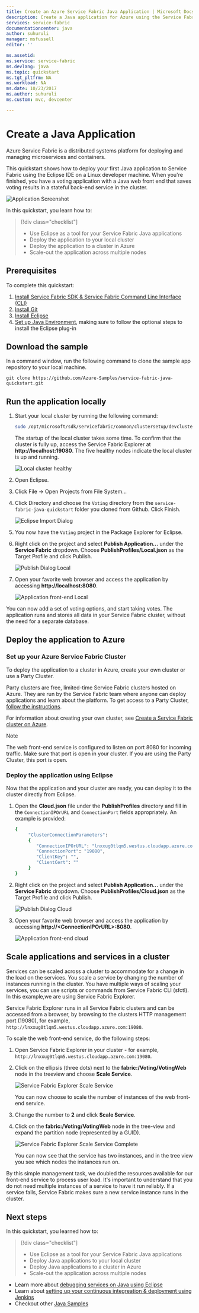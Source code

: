 ```yaml
---
title: Create an Azure Service Fabric Java Application | Microsoft Docs
description: Create a Java application for Azure using the Service Fabric quick start sample.
services: service-fabric
documentationcenter: java
author: suhuruli
manager: msfussell
editor: ''

ms.assetid: 
ms.service: service-fabric
ms.devlang: java
ms.topic: quickstart
ms.tgt_pltfrm: NA
ms.workload: NA
ms.date: 10/23/2017
ms.author: suhuruli
ms.custom: mvc, devcenter

---
```


# Create a Java Application
Azure Service Fabric is a distributed systems platform for deploying and managing microservices and containers. 

This quickstart shows how to deploy your first Java application to Service Fabric using the Eclipse IDE on a Linux developer machine. When you're finished, you have a voting application with a Java web front end that saves voting results in a stateful back-end service in the cluster.

![Application Screenshot](./media/service-fabric-quickstart-java/votingapp.png)

In this quickstart, you learn how to:

> [!div class="checklist"]
> * Use Eclipse as a tool for your Service Fabric Java applications
> * Deploy the application to your local cluster 
> * Deploy the application to a cluster in Azure
> * Scale-out the application across multiple nodes

## Prerequisites
To complete this quickstart:
1. [Install Service Fabric SDK & Service Fabric Command Line Interface (CLI)](https://docs.microsoft.com/azure/service-fabric/service-fabric-get-started-linux#installation-methods)
2. [Install Git](https://git-scm.com/)
3. [Install Eclipse](https://www.eclipse.org/downloads/)
4. [Set up Java Environment](https://docs.microsoft.com/azure/service-fabric/service-fabric-get-started-linux#set-up-java-development), making sure to follow the optional steps to install the Eclipse plug-in 

## Download the sample
In a command window, run the following command to clone the sample app repository to your local machine.
```
git clone https://github.com/Azure-Samples/service-fabric-java-quickstart.git
```

## Run the application locally
1. Start your local cluster by running the following command:

    ```bash
    sudo /opt/microsoft/sdk/servicefabric/common/clustersetup/devclustersetup.sh
    ```
    The startup of the local cluster takes some time. To confirm that the cluster is fully up, access the Service Fabric Explorer at **http://localhost:19080**. The five healthy nodes indicate the local cluster is up and running. 
    
    ![Local cluster healthy](./media/service-fabric-quickstart-java/localclusterup.png)

2. Open Eclipse.
3. Click File -> Open Projects from File System... 
4. Click Directory and choose the `Voting` directory from the `service-fabric-java-quickstart` folder you cloned from Github. Click Finish. 

    ![Eclipse Import Dialog](./media/service-fabric-quickstart-java/eclipseimport.png)
    
5. You now have the `Voting` project in the Package Explorer for Eclipse. 
6. Right click on the project and select **Publish Application...** under the **Service Fabric** dropdown. Choose **PublishProfiles/Local.json** as the Target Profile and click Publish. 

    ![Publish Dialog Local](./media/service-fabric-quickstart-java/localjson.png)
    
7. Open your favorite web browser and access the application by accessing **http://localhost:8080**. 

    ![Application front-end Local](./media/service-fabric-quickstart-java/runninglocally.png)
    
You can now add a set of voting options, and start taking votes. The application runs and stores all data in your Service Fabric cluster, without the need for a separate database.

## Deploy the application to Azure

### Set up your Azure Service Fabric Cluster
To deploy the application to a cluster in Azure, create your own cluster or use a Party Cluster.

Party clusters are free, limited-time Service Fabric clusters hosted on Azure. They are run by the Service Fabric team where anyone can deploy applications and learn about the platform. To get access to a Party Cluster, [follow the instructions](http://aka.ms/tryservicefabric). 

For information about creating your own cluster, see [Create a Service Fabric cluster on Azure](service-fabric-tutorial-create-vnet-and-linux-cluster.md).

> [!Note]
> The web front-end service is configured to listen on port 8080 for incoming traffic. Make sure that port is open in your cluster. If you are using the Party Cluster, this port is open.
>

### Deploy the application using Eclipse
Now that the application and your cluster are ready, you can deploy it to the cluster directly from Eclipse.

1. Open the **Cloud.json** file under the **PublishProfiles** directory and fill in the `ConnectionIPOrURL` and `ConnectionPort` fields appropriately. An example is provided: 

    ```bash
    {
         "ClusterConnectionParameters": 
         {
            "ConnectionIPOrURL": "lnxxug0tlqm5.westus.cloudapp.azure.com",
            "ConnectionPort": "19080",
            "ClientKey": "",
            "ClientCert": ""
         }
    }
    ```

2. Right click on the project and select **Publish Application...** under the **Service Fabric** dropdown. Choose **PublishProfiles/Cloud.json** as the Target Profile and click Publish. 

    ![Publish Dialog Cloud](./media/service-fabric-quickstart-java/cloudjson.png)

3. Open your favorite web browser and access the application by accessing **http://\<ConnectionIPOrURL>:8080**. 

    ![Application front-end cloud](./media/service-fabric-quickstart-java/runningcloud.png)
    
## Scale applications and services in a cluster
Services can be scaled across a cluster to accommodate for a change in the load on the services. You scale a service by changing the number of instances running in the cluster. You have multiple ways of scaling your services, you can use scripts or commands from Service Fabric CLI (sfctl). In this example,we are using Service Fabric Explorer.

Service Fabric Explorer runs in all Service Fabric clusters and can be accessed from a browser, by browsing to the clusters HTTP management port (19080), for example, `http://lnxxug0tlqm5.westus.cloudapp.azure.com:19080`.

To scale the web front-end service, do the following steps:

1. Open Service Fabric Explorer in your cluster - for example, `http://lnxxug0tlqm5.westus.cloudapp.azure.com:19080`.
2. Click on the ellipsis (three dots) next to the **fabric:/Voting/VotingWeb** node in the treeview and choose **Scale Service**.

    ![Service Fabric Explorer Scale Service](./media/service-fabric-quickstart-java/scaleservicejavaquickstart.png)

    You can now choose to scale the number of instances of the web front-end service.

3. Change the number to **2** and click **Scale Service**.
4. Click on the **fabric:/Voting/VotingWeb** node in the tree-view and expand the partition node (represented by a GUID).

    ![Service Fabric Explorer Scale Service Complete](./media/service-fabric-quickstart-java/servicescaled.png)

    You can now see that the service has two instances, and in the tree view you see which nodes the instances run on.

By this simple management task, we doubled the resources available for our front-end service to process user load. It's important to understand that you do not need multiple instances of a service to have it run reliably. If a service fails, Service Fabric makes sure a new service instance runs in the cluster.

## Next steps
In this quickstart, you learned how to:

> [!div class="checklist"]
> * Use Eclipse as a tool for your Service Fabric Java applications
> * Deploy Java applications to your local cluster 
> * Deploy Java applications to a cluster in Azure
> * Scale-out the application across multiple nodes

* Learn more about [debugging services on Java using Eclipse](service-fabric-debugging-your-application-java.md)
* Learn about [setting up your continuous integreation & deployment using Jenkins](service-fabric-cicd-your-linux-applications-with-jenkins.md)
* Checkout other [Java Samples](https://github.com/Azure-Samples/service-fabric-java-getting-started)